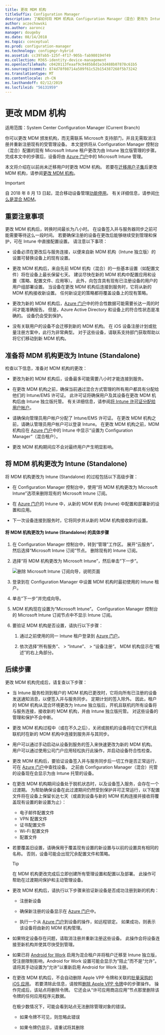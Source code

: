 ```yaml
---
title: 更改 MDM 机构
titleSuffix: Configuration Manager
description: 了解如何将 MDM 机构从 Configuration Manager（混合）更改为 Intune 独立版
author: aczechowski
ms.author: aaroncz
manager: dougeby
ms.date: 08/14/2018
ms.topic: conceptual
ms.prod: configuration-manager
ms.technology: configmgr-hybrid
ms.assetid: cc397ab5-125f-4f17-905b-fab980194f49
ms.collection: M365-identity-device-management
ms.openlocfilehash: c0420113feaaf9c9485b8d1e3d488b07878c61b5
ms.sourcegitcommit: 874d78f08714a509f61c52b154387268f5b73242
ms.translationtype: MT
ms.contentlocale: zh-CN
ms.lasthandoff: 02/12/2019
ms.locfileid: "56131959"
---
```

# <a name="change-your-mdm-authority"></a>更改 MDM 机构

适用范围：System Center Configuration Manager (Current Branch)

你可以更改 MDM 颁发机构，而无需联系 Microsoft 支持部门，并且无需取消注册并重新注册现有的受管理设备。 本文提供将从 Configuration Manager 控制台（混合）配置的现有 Microsoft Intune 租户更改为由 Intune 独立版管理的步骤。 完成本文中的步骤后，设备将由 [Azure 门户](https://portal.azure.com)中的 Microsoft Intune 管理。 

本文将介绍在以前尚未迁移用户时更改 MDM 机构。 若要在[迁移用户子集](migrate-hybridmdm-to-intunesa.md)后更改 MDM 机构，请参阅[更改 MDM 机构](migrate-change-mdm-authority.md)。

> [!Important]  
> 自 2018 年 8 月 13 日起，混合移动设备管理[功能停用](/sccm/core/plan-design/changes/deprecated/removed-and-deprecated-cmfeatures)。 有关详细信息，请参阅[什么是混合 MDM](/sccm/mdm/understand/hybrid-mobile-device-management)。<!--Intune feature 2683117-->  



## <a name="key-considerations"></a>重要注意事项

更改 MDM 机构后，转换时间最长为八小时。 在设备签入并与服务器同步之前可能需要等待这么一段时间。 若要确保注册的设备在更改后能够继续受到管理和保护，可在 Intune 中直接配置设置。 请注意以下事项：

- 设备必须在更改后与服务连接，以便来自新 MDM 机构（Intune 独立版）的设置可替换设备上的现有设置。  

- 更改 MDM 机构后，来自先前 MDM 机构（混合）的一些基本设置（如配置文件）将在设备上最长保留七天。 建议尽快在新的 MDM 机构中配置应用和设置（策略、配置文件、应用等）。 此外，向包含具有现有已注册设备的用户的用户组部署设置。 当设备在更改 MDM 机构后连接到服务时，它将从新的 MDM 机构接收新设置。 任何新设定的策略都将覆盖设备上的现有策略。  

- 更改为新的 MDM 机构后，[Azure 门户](https://portal.azure.com)中的符合性数据可能需要长达一周的时间才能准确报告。 但是，Azure Active Directory 和设备上的符合性状态是准确的。 设备仍会受到保护。  

- 没有关联用户的设备不会迁移到新的 MDM 机构。 在 iOS 设备注册计划或批量注册方案中，此行为非常典型。 对于这些设备，请联系支持部门获取帮助以将它们移动到新 MDM 机构。  



## <a name="prepare-to-change-the-mdm-authority-to-intune-standalone"></a>准备将 MDM 机构更改为 Intune (Standalone)

检查以下信息，准备对 MDM 机构的更改：

- 更改为新的 MDM 机构后，设备最多可能需要八小时才能连接到服务。  

- 在更改 MDM 机构之前，确保当前通过混合方式管理的所有用户都具有分配给他们的 Intune/EMS 许可证。 此许可证将确保用户及其设备在更改 MDM 机构后由 Intune 独立版托管。 有关详细信息，请参阅[将 Intune 许可证分配给用户帐户](https://docs.microsoft.com/intune/get-started/start-with-a-paid-subscription-to-microsoft-intune-step-4)。  

- 请确保向管理员用户帐户分配了 Intune/EMS 许可证。 在更改 MDM 机构之前，请确认管理员用户帐户可以登录 Intune。 在更改 MDM 机构之前，MDM 机构应在 [Azure 门户](https://portal.azure.com)中的 Intune 中显示“设置为 Configuration Manager”（混合租户）。  

- 更改 MDM 机构期间应不会对最终用户产生明显影响。 



## <a name="change-the-mdm-authority-to-intune-standalone"></a>将 MDM 机构更改为 Intune (Standalone)

将 MDM 机构更改为 Intune (Standalone) 的过程包括以下高级步骤：  

- 在 Configuration Manager 控制台中，使用“将 MDM 机构更改为 Microsoft Intune”选项来删除现有的 Microsoft Intune 订阅。  

- 在 [Azure 门户](https://portal.azure.com)的 Intune 中，从新的 MDM 机构 (Intune) 中配置和部署新的设置和应用。  

- 下一次设备连接到服务时，它将同步并从新的 MDM 机构接收新的设置。  

#### <a name="to-change-the-mdm-authority-to-intune-standalone"></a>将 MDM 机构更改为 Intune (Standalone) 的具体步骤
1. 在 Configuration Manager 控制台中，转到“管理”工作区。 展开“云服务”，然后选择“Microsoft Intune 订阅”节点。 删除现有的 Intune 订阅。  

2. 选择“将 MDM 机构更改为 Microsoft Intune”，然后单击“下一步”。  

   ![删除 Microsoft Intune 订阅向导，说明页面](./media/mdm-change-delete-subscription.png)

3. 登录到在 Configuration Manager 中设置 MDM 机构时最初使用的 Intune 租户。  

4. 单击“下一步”并完成向导。  

5. MDM 机构现在设置为“Microsoft Intune”。 Configuration Manager 控制台的 Microsoft Intune 订阅节点中不显示 Intune 订阅。  

6. 要验证 MDM 机构是否设置，请执行以下步骤：  

    1. 通过之前使用的同一 Intune 租户登录到 [Azure 门户](https://portal.azure.com)。  

    2. 依次选择“所有服务”、 > “Intune”、 > “设备注册”。 MDM 机构显示在“概述”的右上角部分。  



## <a name="next-steps"></a>后续步骤

更改 MDM 机构完成后，请复查以下步骤：  

- 当 Intune 服务检测到租户的 MDM 机构已更改时，它将向所有已注册的设备发送通知消息，以便签入并与服务同步。 定期计划的签入除外。 因此，租户的 MDM 机构从混合环境更改为 Intune 独立版后，开机且联机的所有设备将与服务连接，接收新的 MDM 机构，并由 Intune 独立版托管。 对这些设备的管理和保护不会中断。  

- 更改 MDM 机构过程中（或在不久之后），关闭或脱机的设备将在它们开机且联机时在新的 MDM 机构中连接到服务并与其同步。   

- 用户可以通过手动启动从设备到服务的签入来快速更改为新的 MDM 机构。 用户可以通过使用公司门户应用轻松执行此操作，并启动设备符合性检查。  

- 更改 MDM 机构后，要验证设备签入并与服务同步后一切工作是否正常运行，可在 [Azure 门户](https://portal.azure.com)中查找设备。 之前由 Configuration Manager（混合）托管的设备现在会显示为由 Intune 托管的设备。    

- 在更改 MDM 机构期间设备处于脱机状态时，以及设备签入服务，会存在一个过渡期。 为帮助确保设备在此过渡期间仍然受到保护并可正常运行，以下配置文件将在设备上保留长达七天（或直到设备与新的 MDM 机构连接并接收将覆盖现有设置的新设置为止）：  
    - 电子邮件配置文件
    - VPN 配置文件
    - 证书配置文件
    - Wi-Fi 配置文件
    - 配置文件  

- 若要覆盖旧设置，请确保用于覆盖现有设置的新设置与以前的设置具有相同的名称。 否则，设备可能会出现冗余配置文件和策略。    

  > [!TIP]   
  > 在 MDM 机构更改完成后立即创建所有管理设置和配置以及部署。 此操作可帮助在过渡期间保护和主动管理设备。   

-  更改 MDM 机构后，请执行以下步骤来验证新设备是否成功注册到新的机构：   

    - 注册新设备  

    - 确保新注册的设备显示在 [Azure 门户](https://portal.azure.com)中。  

    - 执行一个从 [Azure 门户](https://portal.azure.com)到设备的操作，如远程锁定。 如果成功，则表示该设备将由新的 MDM 机构管理。  
    
- 如果特定设备存在问题，请取消注册并重新注册这些设备。 此操作会将设备连接至新机构并使其尽快受到管理。  

- 如果已将 [Android for Work](/sccm/mdm/deploy-use/create-configuration-items-for-android-for-work-devices-managed-without-the-client) 启用为混合租户并将租户迁移至 Intune 独立版，受注册限制影响，Android for Work 设置可能会显示为“阻止”而不是“允许”。 请将其手动设置为“允许”以重新启用 Android for Work 注册。<!--512117-->  

- 在更改 MDM 机构后，不会自动删除 Apple VPP 令牌和关联的[批量采购的 iOS 应用](/sccm/mdm/deploy-use/manage-volume-purchased-ios-apps)。 若要清除此信息，请按照[删除 Apple VPP 令牌](/sccm/mdm/deploy-use/manage-volume-purchased-ios-apps#delete-an-apple-vpp-token)中的步骤操作。 操作完成后，该站点将删除令牌。 它还会从“许可应用商店应用”节点那里删除该令牌的任何应用程序元数据。<!--SCCMDocs issue 579-->  

    在极少数情况下，可能会看到站点无法删除管理对象的错误。  

    - 如果令牌不可见，则忽略此错误  

    - 如果令牌仍显示，请重试将其删除  

